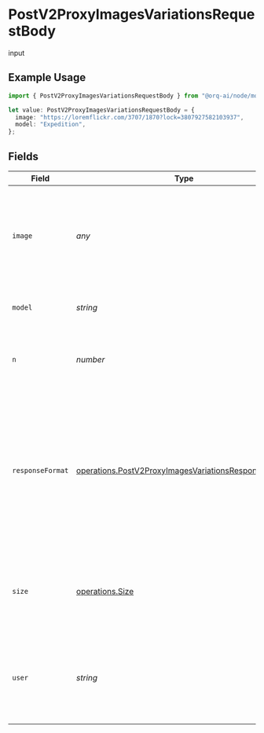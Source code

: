 # PostV2ProxyImagesVariationsRequestBody

input

## Example Usage

```typescript
import { PostV2ProxyImagesVariationsRequestBody } from "@orq-ai/node/models/operations";

let value: PostV2ProxyImagesVariationsRequestBody = {
  image: "https://loremflickr.com/3707/1870?lock=3807927582103937",
  model: "Expedition",
};
```

## Fields

| Field                                                                                                                                                             | Type                                                                                                                                                              | Required                                                                                                                                                          | Description                                                                                                                                                       |
| ----------------------------------------------------------------------------------------------------------------------------------------------------------------- | ----------------------------------------------------------------------------------------------------------------------------------------------------------------- | ----------------------------------------------------------------------------------------------------------------------------------------------------------------- | ----------------------------------------------------------------------------------------------------------------------------------------------------------------- |
| `image`                                                                                                                                                           | *any*                                                                                                                                                             | :heavy_check_mark:                                                                                                                                                | The image to edit. Must be a supported image file. It should be a png, webp, or jpg file less than 50MB.                                                          |
| `model`                                                                                                                                                           | *string*                                                                                                                                                          | :heavy_check_mark:                                                                                                                                                | The model to use for image generation.                                                                                                                            |
| `n`                                                                                                                                                               | *number*                                                                                                                                                          | :heavy_minus_sign:                                                                                                                                                | The number of images to generate. Must be between 1 and 10.                                                                                                       |
| `responseFormat`                                                                                                                                                  | [operations.PostV2ProxyImagesVariationsResponseFormat](../../models/operations/postv2proxyimagesvariationsresponseformat.md)                                      | :heavy_minus_sign:                                                                                                                                                | The format in which the generated images are returned. Must be one of `url` or `b64_json`. URLs are only valid for 60 minutes after the image has been generated. |
| `size`                                                                                                                                                            | [operations.Size](../../models/operations/size.md)                                                                                                                | :heavy_minus_sign:                                                                                                                                                | The size of the generated images. Must be one of `256x256`, `512x512`, or `1024x1024`.                                                                            |
| `user`                                                                                                                                                            | *string*                                                                                                                                                          | :heavy_minus_sign:                                                                                                                                                | A unique identifier representing your end-user, which can help to monitor and detect abuse.                                                                       |